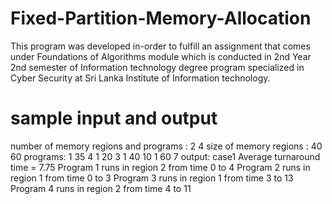# Fixed-Partition-Memory-Allocation
This program was developed in-order to fulfill an assignment that comes under Foundations of Algorithms module which is conducted in 2nd Year 2nd semester of Information technology degree program specialized in Cyber Security at Sri Lanka Institute of Information technology.

# sample input and output
number of memory regions and programs : 2 4
size of memory regions : 40 60
programs: 1 35 4
          1 20 3
          1 40 10
          1 60 7
output:
case1
Average turnaround time = 7.75
Program 1 runs in region 2 from time 0 to 4
Program 2 runs in region 1 from time 0 to 3
Program 3 runs in region 1 from time 3 to 13
Program 4 runs in region 2 from time 4 to 11
